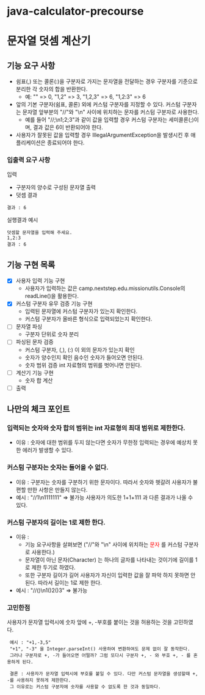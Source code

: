 # java-calculator-precourse

# 문자열 덧셈 계산기

## 기능 요구 사항
 - 쉼표(,) 또는 콜론(:)을 구분자로 가지는 문자열을 전달하는 경우 구분자를 기준으로 분리한 각 숫자의 합을 반환한다.
   - 예: "" => 0, "1,2" => 3, "1,2,3" => 6, "1,2:3" => 6
 - 앞의 기본 구분자(쉼표, 콜론) 외에 커스텀 구분자를 지정할 수 있다. 커스텀 구분자는 문자열 앞부분의 "//"와 "\n" 사이에 위치하는 문자를 커스텀 구분자로 사용한다.
   - 예를 들어 "//;\n1;2;3"과 같이 값을 입력할 경우 커스텀 구분자는 세미콜론(;)이며, 결과 값은 6이 반환되어야 한다.
 - 사용자가 잘못된 값을 입력할 경우 IllegalArgumentException을 발생시킨 후 애플리케이션은 종료되어야 한다.
### 입출력 요구 사항

입력
- 구분자의 양수로 구성된 문자열
출력
- 덧셈 결과

~~~
결과 : 6
~~~

실행결과 예시
~~~
덧셈할 문자열을 입력해 주세요.
1,2:3
결과 : 6
~~~

## 기능 구현 목록

 - [x] 사용자 입력 기능 구현
   - 사용자가 입력하는 값은 camp.nextstep.edu.missionutils.Console의 readLine()을 활용한다.
 - [x] 커스텀 구분자 유무 검증 기능 구현
   - 입력된 문자열에 커스텀 구분자가 있는지 확인한다.
   - 커스텀 구분자가 올바른 형식으로 입력되었는지 확인한다.
 - [ ] 문자열 파싱
   - 구분자 단위로 숫자 분리
 - [ ] 파싱된 문자 검증
   - 커스텀 구분자, (,), (:) 이 외의 문자가 있는지 확인
   - 숫자가 양수인지 확인 음수인 숫자가 들어오면 안된다.
   - 숫자 범위 검증 int 자료형의 범위를 벗어나면 안된다.
 - [ ] 계산기 기능 구현
   - 숫자 합 계산
 - [ ] 출력

## 나만의 체크 포인트

### 입력되는 숫자와 숫자 합의 범위는 int 자료형의 최대 범위로 제한한다.
 - 이유 : 숫자에 대한 범위를 두지 않는다면 숫자가 무한정 입력되는 경우에 예상치 못한 에러가 발생할 수 있다.
### 커스텀 구분자는 숫자는 들어올 수 없다.
 - 이유 : 구분자는 숫자를 구분하기 위한 문자이다. 따라서 숫자와 헷갈려 사용자가 불편할 만한 사항은 만들지 않는다.
 - 예시 : "//1\n1111111" => 불가능 사용자가 의도한 1+1+111 과 다른 결과가 나올 수 있다.
### 커스텀 구분자의 길이는 1로 제한 한다.
 - 이유 : 
   - 기능 요구사항을 살펴보면 ("//"와 "\n" 사이에 위치하는 <span style="color: red;">문자</span> 를 커스텀 구분자로 사용한다.)
   - 문자열이 아닌 문자(Character) 는 하나의 글자를 나타내는 것이기에 길이를 1로 제한 두기로 하였다.
   - 또한 구분자 길이가 길어 사용자가 자신이 입력한 값을 잘 파악 하지 못하면 안된다. 따라서 길이는 1로 제한 한다.
 - 예시 : "//()\n1()2()3" => 불가능

### 고민한점
사용자가 문자열 입력시에 숫자 앞에 +, -부호를 붙이는 것을 허용하는 것을 고민하였다.
~~~
 예시 : "+1,-3,5"
 "+1", "-3" 을 Integer.parseInt() 사용하여 변환하여도 문제 없이 잘 동작한다. 
 그러나 구분자로 +, -가 들어오면 어떨까? 그럼 또다시 구분자 +, - 와 부호 +, - 를 혼용하게 된다.
 
 결론 : 사용자가 문자열 입력시에 부호를 붙일 수 있다. 다만 커스텀 문자열을 생성할때 +, -를 사용하지 못하게 제한한다. 
 그 이유로는 커스텀 구분자에 숫자를 사용할 수 없도록 한 것과 동일하다.
~~~